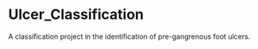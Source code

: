 # Ulcer_Classification
A classification project in the identification of pre-gangrenous foot ulcers.
